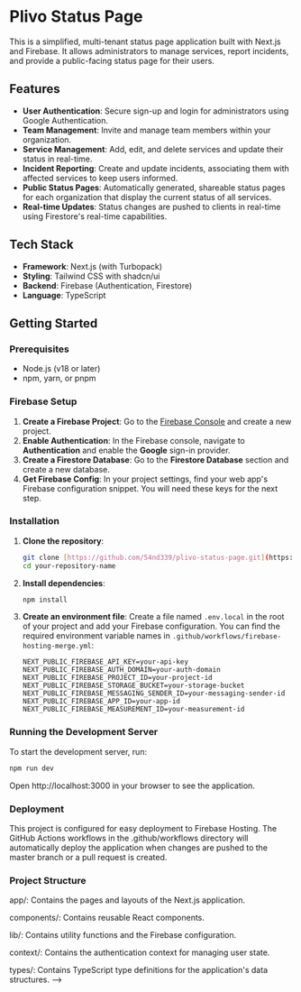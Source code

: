 # Plivo Status Page

This is a simplified, multi-tenant status page application built with Next.js and Firebase. It allows administrators to manage services, report incidents, and provide a public-facing status page for their users.

## Features

* **User Authentication**: Secure sign-up and login for administrators using Google Authentication.
* **Team Management**: Invite and manage team members within your organization.
* **Service Management**: Add, edit, and delete services and update their status in real-time.
* **Incident Reporting**: Create and update incidents, associating them with affected services to keep users informed.
* **Public Status Pages**: Automatically generated, shareable status pages for each organization that display the current status of all services.
* **Real-time Updates**: Status changes are pushed to clients in real-time using Firestore's real-time capabilities.

## Tech Stack

* **Framework**: Next.js (with Turbopack)
* **Styling**: Tailwind CSS with shadcn/ui
* **Backend**: Firebase (Authentication, Firestore)
* **Language**: TypeScript

## Getting Started

### Prerequisites

* Node.js (v18 or later)
* npm, yarn, or pnpm

### Firebase Setup

1.  **Create a Firebase Project**: Go to the [Firebase Console](https://console.firebase.google.com/) and create a new project.
2.  **Enable Authentication**: In the Firebase console, navigate to **Authentication** and enable the **Google** sign-in provider.
3.  **Create a Firestore Database**: Go to the **Firestore Database** section and create a new database.
4.  **Get Firebase Config**: In your project settings, find your web app's Firebase configuration snippet. You will need these keys for the next step.

### Installation

1.  **Clone the repository**:
    ```bash
    git clone [https://github.com/54nd339/plivo-status-page.git](https://github.com/54nd339/plivo-status-page.git)
    cd your-repository-name
    ```
2.  **Install dependencies**:
    ```bash
    npm install
    ```
3.  **Create an environment file**: Create a file named `.env.local` in the root of your project and add your Firebase configuration. You can find the required environment variable names in `.github/workflows/firebase-hosting-merge.yml`:
    ```
    NEXT_PUBLIC_FIREBASE_API_KEY=your-api-key
    NEXT_PUBLIC_FIREBASE_AUTH_DOMAIN=your-auth-domain
    NEXT_PUBLIC_FIREBASE_PROJECT_ID=your-project-id
    NEXT_PUBLIC_FIREBASE_STORAGE_BUCKET=your-storage-bucket
    NEXT_PUBLIC_FIREBASE_MESSAGING_SENDER_ID=your-messaging-sender-id
    NEXT_PUBLIC_FIREBASE_APP_ID=your-app-id
    NEXT_PUBLIC_FIREBASE_MEASUREMENT_ID=your-measurement-id
    ```

### Running the Development Server

To start the development server, run:

```bash
npm run dev
```

Open http://localhost:3000 in your browser to see the application.

### Deployment

This project is configured for easy deployment to Firebase Hosting. The GitHub Actions workflows in the .github/workflows directory will automatically deploy the application when changes are pushed to the master branch or a pull request is created.

### Project Structure

app/: Contains the pages and layouts of the Next.js application.

components/: Contains reusable React components.

lib/: Contains utility functions and the Firebase configuration.

context/: Contains the authentication context for managing user state.

types/: Contains TypeScript type definitions for the application's data structures. -->
